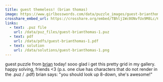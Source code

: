 ```yaml
---
title: guest themeless! (brian thomas)
image: https://www.girlbosswords.com/data/puzzle_images/guest-brianthomas-1.png
crosshare_embed_url: https://crosshare.org/embed/TBhlj1Wc0ONvfUx9M8Lc/6GZEUgttSaMcNGI8CIiXptC8S1E3
links:
  - text: .puz file
    url: /data/puz_files/guest-brianthomas-1.puz
  - text: pdf
    url: /data/pdfs/guest-brianthomas-1.pdf
  - text: solution
    url: /data/solutions/guest-brianthomas-1.png
---
```


guest puzzle from [brian](https://twitter.com/btcrosswords) today! sooo glad i get this pretty grid in my gallery. happy solving, friends <3 (p.s. one clue has characters that do not render in the .puz / .pdf) brian says: "you should look up 8-down, she's awesome!"
